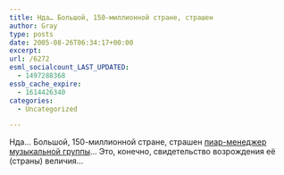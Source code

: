 ```yaml
---
title: Нда… Большой, 150-миллионной стране, страшен
author: Gray
type: posts
date: 2005-08-26T06:34:17+00:00
excerpt:
url: /6272
esml_socialcount_LAST_UPDATED:
  - 1497288368
essb_cache_expire:
  - 1614426340
categories:
  - Uncategorized

---
```








Нда&#8230; Большой, 150-миллионной стране, страшен <a href="http://www.korrespondent.net/main/129155" target="_blank">пиар-менеджер музыкальной группы</a>&#8230; Это, конечно, свидетельство возрождения её (страны) величия&#8230;